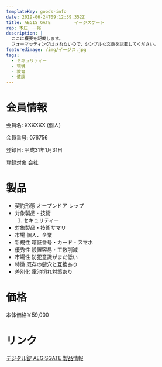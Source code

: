 ```yaml
---
templateKey: goods-info
date: 2019-06-24T09:12:39.352Z
title: AEGIS GATE         イージスゲート
rep: 本庄　一裕
description: |
  ここに概要を記載します。
  フォーマッティングはされないので、シンプルな文章を記載してください。
featuredimage: /img/イージス.jpg
tags:
  - セキュリティー
  - 環境
  - 教育
  - 健康
---
```

# 会員情報

会員名: XXXXXX (個人)

会員番号: 076756

登録日:  平成31年1月31日

登録対象  会社

# 製品 		

* 契約形態		オープンドア	レップ
* 対象製品・技術	
  1. セキュリティー	
* 対象製品・技術サマリ			
* 市場		個人、企業	
* 新規性		暗証番号・カード・スマホ	
* 優秀性		設置容易・工数削減	
* 市場性		防犯意識がまだ低い	
* 特徴		既存の鍵穴と互換あり	
* 差別化		電池切れ対策あり

# 価格	

本体価格￥59,000	

# リンク

[デジタル錠 AEGISGATE 製品情報](http://www.sial.co.jp/AEGISGATE.html)

